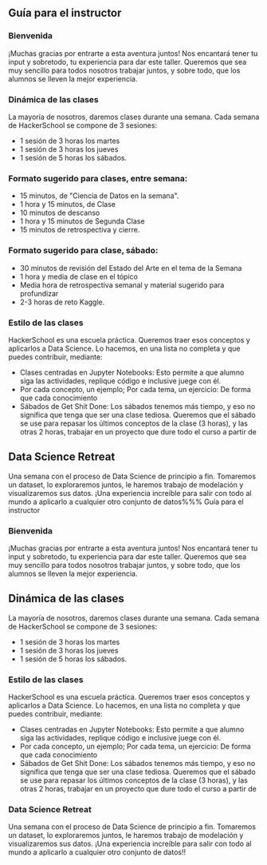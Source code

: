 ## Guía para el instructor

### Bienvenida

¡Muchas gracias por entrarte a esta aventura juntos! Nos encantará tener tu
input y sobretodo, tu experiencia para dar este taller. Queremos que sea muy 
sencillo para todos nosotros trabajar juntos, y sobre todo, que los alumnos 
se lleven la mejor experiencia.

### Dinámica de las clases

La mayoría de nosotros, daremos clases durante una semana. Cada semana de HackerSchool
se compone de 3 sesiones:

- 1 sesión de 3 horas los martes
- 1 sesión de 3 horas los jueves
- 1 sesión de 5 horas los sábados.

### Formato sugerido para clases, entre semana:

- 15 minutos, de "Ciencia de Datos en la semana".
- 1 hora y 15 minutos, de Clase 
- 10 minutos de descanso
- 1 hora y 15 minutos de Segunda Clase
- 15 minutos de retrospectiva y cierre.

### Formato sugerido para clase, sábado:

- 30 minutos de revisión del Estado del Arte en el tema de la Semana
- 1 hora y media de clase en el tópico
- Media hora de retrospectiva semanal y material sugerido para profundizar
- 2-3 horas de reto Kaggle.

### Estilo de las clases

HackerSchool es una escuela práctica. Queremos traer esos conceptos y aplicarlos
a Data Science. Lo hacemos, en una lista no completa y que puedes contribuir, mediante:

- Clases centradas en Jupyter Notebooks: Esto permite a que alumno siga las actividades, 
replique código e inclusive juege con él.
- Por cada concepto, un ejemplo; Por cada tema, un ejercicio: De forma que cada 
conocimiento
- Sábados de Get Shit Done: Los sábados tenemos más tiempo, y eso no significa que
tenga que ser una clase tediosa. Queremos que el sábado se use para repasar los 
últimos conceptos de la clase (3 horas), y las otras 2 horas, trabajar en un proyecto
que dure todo el curso a partir de 


## Data Science Retreat

Una semana con el proceso de Data Science de principio a fin.  Tomaremos un dataset,
lo exploraremos juntos, le haremos trabajo de modelación y visualizaremos sus datos. 
¡Una experiencia increíble para salir con todo al mundo a aplicarlo a cualquier otro
conjunto de datos%%% Guía para el instructor

### Bienvenida

¡Muchas gracias por entrarte a esta aventura juntos! Nos encantará tener tu
input y sobretodo, tu experiencia para dar este taller. Queremos que sea muy 
sencillo para todos nosotros trabajar juntos, y sobre todo, que los alumnos 
se lleven la mejor experiencia.

## Dinámica de las clases

La mayoría de nosotros, daremos clases durante una semana. Cada semana de HackerSchool
se compone de 3 sesiones:

- 1 sesión de 3 horas los martes
- 1 sesión de 3 horas los jueves
- 1 sesión de 5 horas los sábados.


### Estilo de las clases

HackerSchool es una escuela práctica. Queremos traer esos conceptos y aplicarlos
a Data Science. Lo hacemos, en una lista no completa y que puedes contribuir, mediante:

- Clases centradas en Jupyter Notebooks: Esto permite a que alumno siga las actividades, 
replique código e inclusive juege con él.
- Por cada concepto, un ejemplo; Por cada tema, un ejercicio: De forma que cada 
conocimiento
- Sábados de Get Shit Done: Los sábados tenemos más tiempo, y eso no significa que
tenga que ser una clase tediosa. Queremos que el sábado se use para repasar los 
últimos conceptos de la clase (3 horas), y las otras 2 horas, trabajar en un proyecto
que dure todo el curso a partir de 


### Data Science Retreat

Una semana con el proceso de Data Science de principio a fin.  Tomaremos un dataset,
lo exploraremos juntos, le haremos trabajo de modelación y visualizaremos sus datos. 
¡Una experiencia increíble para salir con todo al mundo a aplicarlo a cualquier otro
conjunto de datos!!
